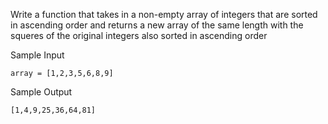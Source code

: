 Write a function that takes in a non-empty array of integers that are sorted in ascending order and returns a new array of the same length with the squeres of the original integers also sorted in ascending order


Sample Input
```
array = [1,2,3,5,6,8,9]
```

Sample Output
```
[1,4,9,25,36,64,81]
```